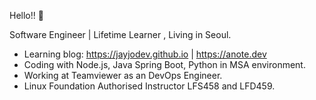 Hello!! 👋

Software Engineer | Lifetime Learner , Living in Seoul.

* Learning blog: https://jayjodev.github.io | https://anote.dev 
* Coding with Node.js, Java Spring Boot, Python in MSA environment.
* Working at Teamviewer as an DevOps Engineer.
* Linux Foundation Authorised Instructor LFS458 and LFD459.
